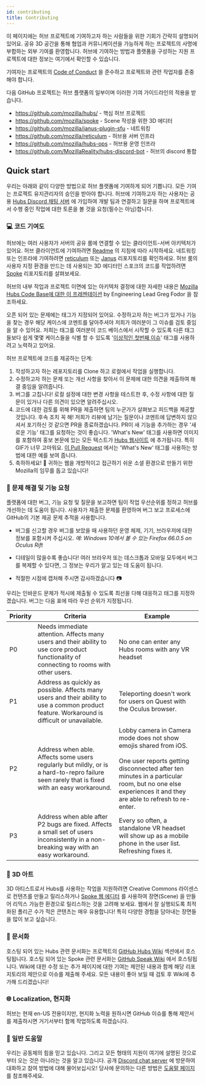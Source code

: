 ```yaml
---
id: contributing
title: Contributing
---
```


이 페이지에는 허브 프로젝트에 기여하고자 하는 사람들을 위한 기회가 간략히 설명되어 있어요.
공유 3D 공간을 통해 협업과 커뮤니케이션을 가능하게 하는 프로젝트의 사명에 부합하는 외부 기여를 환영합니다.
허브에 기여하는 방법과 플랫폼을 구성하는 지원 프로젝트에 대한 정보는 여기에서 확인할 수 있습니다.

기여자는 프로젝트의 [Code of Conduct](https://github.com/mozilla/hubs/blob/master/CODE_OF_CONDUCT.md) 을 준수하고 프로젝트와 관련 작업자를 존중해야 합니다.

다음 GitHub 프로젝트는 허브 플랫폼의 일부이며 이러한 기여 가이드라인의 적용을 받습니다.

* https://github.com/mozilla/hubs/ - 핵심 허브 프로젝트
* https://github.com/mozilla/spoke - Scene 작성을 위한 3D 에디터
* https://github.com/mozilla/janus-plugin-sfu - 네트워킹
* https://github.com/mozilla/reticulum - 허브용 서버 인프라
* https://github.com/mozilla/hubs-ops - 허브용 운영 인프라
* https://github.com/MozillaReality/hubs-discord-bot - 허브의 discord 통합


## Quick start

우리는 아래와 같이 다양한 방법으로 허브 플랫폼에 기여하게 되어 기쁩니다.
모든 기여는 프로젝트 유지관리자의 승인을 받아야 합니다.
허브에 기여하고자 하는 사용자는 공용 [Hubs Discord 채팅 서버](https://discord.gg/wHmY4nd) 에 가입하여 개발 팀과 연결하고 질문을 하며
프로젝트에서 수행 중인 작업에 대한 토론을 볼 것을 요청(필수는 아님)합니다.

### 💻 코드 기여도
허브에는 여러 사용자가 서버의 공유 룸에 연결할 수 있는 클라이언트-서버 아키텍처가 있어요.
허브 클라이언트에 기여하려면 [Readme](https://github.com/mozilla/hubs#readme) 의 지침에 따라 시작하세요.
네트워킹 또는 인프라에 기여하려면 [reticulum](https://github.com/mozilla/reticulum)
또는 [Janus](https://github.com/mozilla/janus-plugin-sfu) 리포지토리를 확인하세요.
허브 룸의 사용자 지정 환경을 만드는 데 사용되는 3D 에디터인 스포크의 코드를 작업하려면 [Spoke](https://github.com/mozilla/spoke) 리포지토리를 살펴보세요.

허브의 내부 작업과 프로젝트 이면에 있는 아키텍처 결정에 대한 자세한 내용은 [Mozilla Hubs Code Base에 대한 이 프레젠테이션](https://vimeo.com/365531296) by Engineering Lead Greg Fodor 을 참조하세요.

오픈 되어 있는 문제에는 태그가 지정되어 있어요. 수정하고자 하는 버그가 있거나 기능을 찾는 경우 해당 케이스에 코멘트를 달아주셔야 저희가 여러분이 그 이슈를 검토 중임을 알 수 있어요.
저희는 태그를 여러분이 코드 베이스에서 시작할 수 있도록 다른 태그들보다 쉽게 몇몇 케이스들을 식별 할 수 있도록 '[이상적인 첫번째 이슈](https://github.com/mozilla/hubs/issues?q=is%3Aissue+is%3Aopen+label%3A%22good+first+issue%22)' 태그를 사용하려고 노력하고 있어요.

허브 프로젝트에 코드를 제공하는 단계:

1. 작성하고자 하는 레포지토리를 Clone 하고 로컬에서 작업을 실행합니다.
2. 수정하고자 하는 문제 또는 개선 사항을 찾아서 이 문제에 대한 의견을 제출하여 해결 중임을 알려줍니다.
3. 버그를 고칩니다! 로컬 설정에 대한 변경 사항을 테스트한 후, 수정 사항에 대한 질문이 있거나 다른 의견이 있으면 알려주십시오.
4. 코드에 대한 검토를 위해 PR을 제출하면 팀의 누군가가 살펴보고 피드백을 제공할 것입니다.
   후속 조치 꼭 해! 저희가 리뷰에 남기는 질문이나 코멘트에 답변하지 않으셔서 포기하신 것 같으면 PR을 종료하겠습니다.
   PR이 새 기능을 추가하는 경우 '새로운 기능' 태그를 요청하는 것이 좋습니다.
   'What's New' 태그를 사용하면 이미지를 포함하여 홍보 본문에 있는 모든 텍스트가 [Hubs 웹사이트](https://hubs.mozilla.com/whats-new) 에 추가됩니다.
   특히 GIF가 너무 고마워요. [이 Pull Request](https://github.com/mozilla/hubs/pull/1536) 에서는 'What's New' 태그를 사용하는 방법에 대한 예를 보여 줍니다.
5. 축하하세요! 🎉 귀하는 웹을 개방적이고 접근하기 쉬운 소셜 환경으로 만들기 위한 Mozilla의 임무를 돕고 있습니다!


### 🐛 문제 해결 및 기능 요청
플랫폼에 대한 버그, 기능 요청 및 질문을 보고하면 팀이 작업 우선순위를 정하고 허브를 개선하는 데 도움이 됩니다.
사용자가 제출한 문제를 환영하며 버그 보고 프로세스에 GitHub의 기본 제공 문제 추적을 사용합니다.

* 버그를 신고할 경우 버그를 보았을 때 사용하던 운영 체제, 기기, 브라우저에 대한 정보를 포함시켜 주십시오. _예: Windows 10에서 볼 수 있는 Firefox 66.0.5 on Oculus Rift_

* 디테일이 많을수록 좋습니다! 여러 브라우저 또는 데스크톱과 모바일 모두에서 버그를 복제할 수 있다면, 그 정보는 우리가 알고 있는 데 도움이 됩니다.

* 적절한 시점에 캡처해 주시면 감사하겠습니다 📷

우리는 인바운드 문제가 적시에 제출될 수 있도록 최선을 다해 대응하고 태그를 지정하겠습니다. 버그는 다음 표에 따라 우선 순위가 지정됩니다.

| Priority  | Criteria | Example |
| ------------- | ------------- | -------------
| P0 | Needs immediate attention. Affects many users and their ability to use core product functionality of connecting to rooms with other users. | No one can enter any Hubs rooms with any VR headset |
| P1 | Address as quickly as possible. Affects many users and their ability to use a common product feature. Workaround is difficult or unavailable. | Teleporting doesn't work for users on Quest with the Oculus browser. |
| P2 | Address when able. Affects some users regularly but mildly, or is a hard-to-repro failure seen rarely that is fixed with an easy workaround. | Lobby camera in Camera mode does not show emojis shared from iOS. <br><br> One user reports getting disconnected after ten minutes in a particular room, but no one else experiences it and they are able to refresh to re-enter.
| P3 | Address when able after P2 bugs are fixed. Affects a small set of users inconsistently in a non-breaking way with an easy workaround. | Every so often, a standalone VR headset will show up as a mobile phone in the user list. Refreshing fixes it. |

### 🎨 3D 아트
3D 아티스트로서 Hubs를 사용하는 작업을 지원하려면 Creative Commons 라이센스로 컨텐츠를 만들고 릴리스하거나 [Spoke 웹 에디터](https://hubs.mozilla.com/spoke) 를 사용하여 장면(Scene) 을 만들어 리믹스 가능한 환경으로 릴리스하는 것을 고려해 보세요.
웹에서 잘 실행되도록 최적화된 폴리곤 수가 적은 콘텐츠는 매우 유용합니다! 특히 다양한 경험을 담아내는 장면들을 많이 보고 싶습니다.

### 📜 문서화
호스팅 되어 있는 Hubs 관련 문서화는 프로젝트의 [GitHub Hubs Wiki](https://github.com/mozilla/hubs/wiki) 섹션에서 호스팅됩니다.
호스팅 되어 있는 Spoke 관련 문서화는 [GitHub Speak Wiki](https://github.com/mozilla/spoke/wiki) 에서 호스팅됩니다.
Wiki에 대한 수정 또는 추가 페이지에 대한 기여는 제안된 내용과 함께 해당 리포지토리의 제안으로 이슈를 제출해 주세요.
모든 내용이 좋아 보일 때 검토 후 Wiki에 추가해 드리겠습니다!

### 🌐 Localization, 현지화
허브는 현재 en-US 전용이지만, 현지화 노력을 원하시면 GitHub 이슈를 통해 제안서를 제출하시면 거기서부터 함께 작업하도록 하겠습니다.

### 🦆 일반 도움말
우리는 공동체의 힘을 믿고 있습니다. 그리고 모든 형태의 지원이 여기에 설명된 것으로부터 오는 것은 아니라는 것을 알고 있습니다. 
공개 [Discord chat server](https://discord.gg/wHmY4nd) 에 방문하여 대화하고 참여 방법에 대해 물어보십시오! 당사에 문의하는 다른 방법은 [도움말 페이지](.help.html) 를 참조해주세요.
